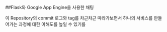 ##Flask와 Google App Engine을 사용한 채팅

이 Repository의 commit 로그와 tag를 차근차근 따라가보면서
하나의 서비스를 만들어가는 과정에 대한 이해도를 높일 수 있기를